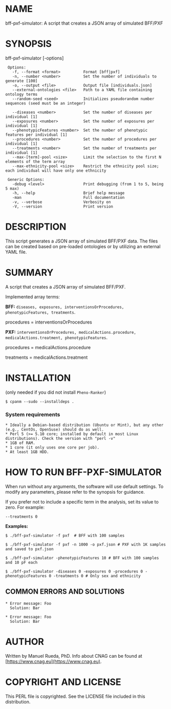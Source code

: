 # NAME

bff-pxf-simulator: A script that creates a JSON array of simulated BFF/PXF

# SYNOPSIS

bff-pxf-simulator \[-options\]

     Options:
       -f, --format <format>          Format [bff|pxf]
       -n, --number <number>          Set the number of individuals to generate [100]
       -o, --output <file>            Output file [individuals.json]
       --external-ontologies <file>   Path to a YAML file containing ontology terms
       --random-seed <seed>           Initializes pseudorandom number sequences (seed must be an integer)

       --diseases <number>            Set the number of diseases per individual [1]
       --exposures <number>           Set the number of exposures per individual [1]
       --phenotypicFeatures <number>  Set the number of phenotypic features per individual [1]
       --procedures <number>          Set the number of procedures per individual [1]
       --treatments <number>          Set the number of treatments per individual [1]
       --max-[term]-pool <size>       Limit the selection to the first N elements of the term array
       --max-ethnicity-pool <size>    Restrict the ethnicity pool size; each individual will have only one ethnicity

     Generic Options:
       -debug <level>                 Print debugging (from 1 to 5, being 5 max)
       -h, --help                     Brief help message
       -man                           Full documentation
       -v, --verbose                  Verbosity on
       -V, --version                  Print version

# DESCRIPTION

This script generates a JSON array of simulated BFF/PXF data. The files can be created based on pre-loaded ontologies or by utilizing an external YAML file.

# SUMMARY

A script that creates a JSON array of simulated BFF/PXF. 

Implemented array terms:

**BFF:** `diseases, exposures, interventionsOrProcedures, phenotypicFeatures, treatments`. 

procedures = interventionsOrProcedures

**PXF:** `interventionsOrProcedures, medicalActions.procedure, medicalActions.treatment, phenotypicFeatures`.

procedures = medicalActions.procedure

treatments = medicalActions.treatment

# INSTALLATION

(only needed if you did not install `Pheno-Ranker`)

    $ cpanm --sudo --installdeps .

### System requirements

    * Ideally a Debian-based distribution (Ubuntu or Mint), but any other (e.g., CentOs, OpenSuse) should do as well.
    * Perl 5 (>= 5.10 core; installed by default in most Linux distributions). Check the version with "perl -v"
    * 1GB of RAM.
    * 1 core (it only uses one core per job).
    * At least 1GB HDD.

# HOW TO RUN BFF-PXF-SIMULATOR

When run without any arguments, the software will use default settings. To modify any parameters, please refer to the synopsis for guidance.

If you prefer not to include a specific term in the analysis, set its value to zero. For example:

`--treatments 0`

**Examples:**

    $ ./bff-pxf-simulator -f pxf  # BFF with 100 samples

    $ ./bff-pxf-simulator -f pxf -n 1000 -o pxf.json # PXF with 1K samples and saved to pxf.json

    $ ./bff-pxf-simulator -phenotypicFeatures 10 # BFF with 100 samples and 10 pF each

    $ ./bff-pxf-simulator -diseases 0 -exposures 0 -procedures 0 -phenotypicFeatures 0 -treatments 0 # Only sex and ethnicity

## COMMON ERRORS AND SOLUTIONS

    * Error message: Foo
      Solution: Bar

    * Error message: Foo
      Solution: Bar

# AUTHOR 

Written by Manuel Rueda, PhD. Info about CNAG can be found at [https://www.cnag.eu](https://www.cnag.eu).

# COPYRIGHT AND LICENSE

This PERL file is copyrighted. See the LICENSE file included in this distribution.
